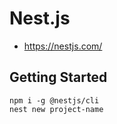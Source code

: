 # Nest.js

- https://nestjs.com/

## Getting Started

```
npm i -g @nestjs/cli
nest new project-name
```
